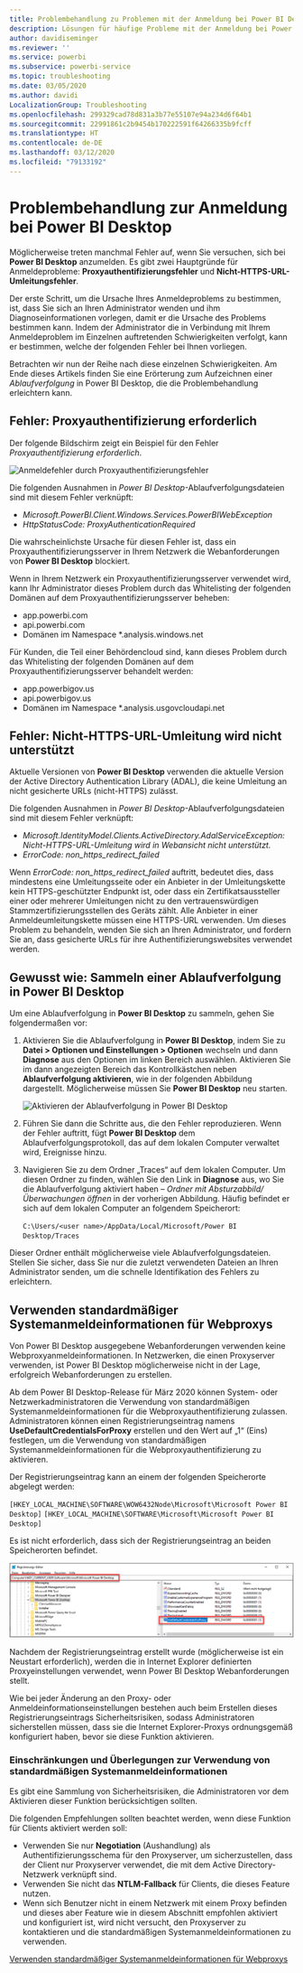 ```yaml
---
title: Problembehandlung zu Problemen mit der Anmeldung bei Power BI Desktop
description: Lösungen für häufige Probleme mit der Anmeldung bei Power BI Desktop
author: davidiseminger
ms.reviewer: ''
ms.service: powerbi
ms.subservice: powerbi-service
ms.topic: troubleshooting
ms.date: 03/05/2020
ms.author: davidi
LocalizationGroup: Troubleshooting
ms.openlocfilehash: 299329cad78d831a3b77e55107e94a234d6f64b1
ms.sourcegitcommit: 22991861c2b9454b170222591f64266335b9fcff
ms.translationtype: HT
ms.contentlocale: de-DE
ms.lasthandoff: 03/12/2020
ms.locfileid: "79133192"
---
```

# <a name="troubleshooting-sign-in-for-power-bi-desktop"></a>Problembehandlung zur Anmeldung bei Power BI Desktop
Möglicherweise treten manchmal Fehler auf, wenn Sie versuchen, sich bei **Power BI Desktop** anzumelden. Es gibt zwei Hauptgründe für Anmeldeprobleme: **Proxyauthentifizierungsfehler** und **Nicht-HTTPS-URL-Umleitungsfehler**. 

Der erste Schritt, um die Ursache Ihres Anmeldeproblems zu bestimmen, ist, dass Sie sich an Ihren Administrator wenden und ihm Diagnoseinformationen vorlegen, damit er die Ursache des Problems bestimmen kann. Indem der Administrator die in Verbindung mit Ihrem Anmeldeproblem im Einzelnen auftretenden Schwierigkeiten verfolgt, kann er bestimmen, welche der folgenden Fehler bei Ihnen vorliegen. 

Betrachten wir nun der Reihe nach diese einzelnen Schwierigkeiten. Am Ende dieses Artikels finden Sie eine Erörterung zum Aufzeichnen einer *Ablaufverfolgung* in Power BI Desktop, die die Problembehandlung erleichtern kann.


## <a name="proxy-authentication-required-error"></a>Fehler: Proxyauthentifizierung erforderlich

Der folgende Bildschirm zeigt ein Beispiel für den Fehler *Proxyauthentifizierung erforderlich*.

![Anmeldefehler durch Proxyauthentifizierungsfehler](media/desktop-troubleshooting-sign-in/desktop-tshoot-sign-in_01.png)

Die folgenden Ausnahmen in *Power BI Desktop*-Ablaufverfolgungsdateien sind mit diesem Fehler verknüpft:

* *Microsoft.PowerBI.Client.Windows.Services.PowerBIWebException*
* *HttpStatusCode: ProxyAuthenticationRequired*

Die wahrscheinlichste Ursache für diesen Fehler ist, dass ein Proxyauthentifizierungsserver in Ihrem Netzwerk die Webanforderungen von **Power BI Desktop** blockiert. 

Wenn in Ihrem Netzwerk ein Proxyauthentifizierungsserver verwendet wird, kann Ihr Administrator dieses Problem durch das Whitelisting der folgenden Domänen auf dem Proxyauthentifizierungsserver beheben:

* app.powerbi.com
* api.powerbi.com
* Domänen im Namespace *.analysis.windows.net

Für Kunden, die Teil einer Behördencloud sind, kann dieses Problem durch das Whitelisting der folgenden Domänen auf dem Proxyauthentifizierungsserver behandelt werden:

* app.powerbigov.us
* api.powerbigov.us
* Domänen im Namespace *.analysis.usgovcloudapi.net

## <a name="non-https-url-redirect-not-supported-error"></a>Fehler: Nicht-HTTPS-URL-Umleitung wird nicht unterstützt

Aktuelle Versionen von **Power BI Desktop** verwenden die aktuelle Version der Active Directory Authentication Library (ADAL), die keine Umleitung an nicht gesicherte URLs (nicht-HTTPS) zulässt. 

Die folgenden Ausnahmen in *Power BI Desktop*-Ablaufverfolgungsdateien sind mit diesem Fehler verknüpft:

* *Microsoft.IdentityModel.Clients.ActiveDirectory.AdalServiceException: Nicht-HTTPS-URL-Umleitung wird in Webansicht nicht unterstützt.*
* *ErrorCode: non_https_redirect_failed*

Wenn *ErrorCode: non_https_redirect_failed* auftritt, bedeutet dies, dass mindestens eine Umleitungsseite oder ein Anbieter in der Umleitungskette kein HTTPS-geschützter Endpunkt ist, oder dass ein Zertifikatsaussteller einer oder mehrerer Umleitungen nicht zu den vertrauenswürdigen Stammzertifizierungsstellen des Geräts zählt. Alle Anbieter in einer Anmeldeumleitungskette müssen eine HTTPS-URL verwenden. Um dieses Problem zu behandeln, wenden Sie sich an Ihren Administrator, und fordern Sie an, dass gesicherte URLs für ihre Authentifizierungswebsites verwendet werden. 

## <a name="how-to-collect-a-trace-in-power-bi-desktop"></a>Gewusst wie: Sammeln einer Ablaufverfolgung in Power BI Desktop

Um eine Ablaufverfolgung in **Power BI Desktop** zu sammeln, gehen Sie folgendermaßen vor:

1. Aktivieren Sie die Ablaufverfolgung in **Power BI Desktop**, indem Sie zu **Datei > Optionen und Einstellungen > Optionen** wechseln und dann **Diagnose** aus den Optionen im linken Bereich auswählen. Aktivieren Sie im dann angezeigten Bereich das Kontrollkästchen neben **Ablaufverfolgung aktivieren**, wie in der folgenden Abbildung dargestellt. Möglicherweise müssen Sie **Power BI Desktop** neu starten.
   
   ![Aktivieren der Ablaufverfolgung in Power BI Desktop](media/desktop-troubleshooting-sign-in/desktop-tshoot-sign-in_02.png)

2. Führen Sie dann die Schritte aus, die den Fehler reproduzieren. Wenn der Fehler auftritt, fügt **Power BI Desktop** dem Ablaufverfolgungsprotokoll, das auf dem lokalen Computer verwaltet wird, Ereignisse hinzu.

3. Navigieren Sie zu dem Ordner „Traces“ auf dem lokalen Computer. Um diesen Ordner zu finden, wählen Sie den Link in **Diagnose** aus, wo Sie die Ablaufverfolgung aktiviert haben – *Ordner mit Absturzabbild/Überwachungen öffnen* in der vorherigen Abbildung. Häufig befindet er sich auf dem lokalen Computer an folgendem Speicherort:

    `C:\Users/<user name>/AppData/Local/Microsoft/Power BI Desktop/Traces`

Dieser Ordner enthält möglicherweise viele Ablaufverfolgungsdateien. Stellen Sie sicher, dass Sie nur die zuletzt verwendeten Dateien an Ihren Administrator senden, um die schnelle Identifikation des Fehlers zu erleichtern. 


## <a name="using-default-system-credentials-for-web-proxy"></a>Verwenden standardmäßiger Systemanmeldeinformationen für Webproxys

Von Power BI Desktop ausgegebene Webanforderungen verwenden keine Webproxyanmeldeinformationen. In Netzwerken, die einen Proxyserver verwenden, ist Power BI Desktop möglicherweise nicht in der Lage, erfolgreich Webanforderungen zu erstellen. 

Ab dem Power BI Desktop-Release für März 2020 können System- oder Netzwerkadministratoren die Verwendung von standardmäßigen Systemanmeldeinformationen für die Webproxyauthentifizierung zulassen. Administratoren können einen Registrierungseintrag namens **UseDefaultCredentialsForProxy** erstellen und den Wert auf „1“ (Eins) festlegen, um die Verwendung von standardmäßigen Systemanmeldeinformationen für die Webproxyauthentifizierung zu aktivieren.

Der Registrierungseintrag kann an einem der folgenden Speicherorte abgelegt werden:

`[HKEY_LOCAL_MACHINE\SOFTWARE\WOW6432Node\Microsoft\Microsoft Power BI Desktop]`
`[HKEY_LOCAL_MACHINE\SOFTWARE\Microsoft\Microsoft Power BI Desktop]`

Es ist nicht erforderlich, dass sich der Registrierungseintrag an beiden Speicherorten befindet.

![Registrierungsschlüssel für die Verwendung von standardmäßigen Systemanmeldeinformationen](media/desktop-troubleshooting-sign-in/desktop-tshoot-sign-in-03.png)

Nachdem der Registrierungseintrag erstellt wurde (möglicherweise ist ein Neustart erforderlich), werden die in Internet Explorer definierten Proxyeinstellungen verwendet, wenn Power BI Desktop Webanforderungen stellt. 

Wie bei jeder Änderung an den Proxy- oder Anmeldeinformationseinstellungen bestehen auch beim Erstellen dieses Registrierungseintrags Sicherheitsrisiken, sodass Administratoren sicherstellen müssen, dass sie die Internet Explorer-Proxys ordnungsgemäß konfiguriert haben, bevor sie diese Funktion aktivieren.         

### <a name="limitations-and-considerations-for-using-default-system-credentials"></a>Einschränkungen und Überlegungen zur Verwendung von standardmäßigen Systemanmeldeinformationen

Es gibt eine Sammlung von Sicherheitsrisiken, die Administratoren vor dem Aktivieren dieser Funktion berücksichtigen sollten. 

Die folgenden Empfehlungen sollten beachtet werden, wenn diese Funktion für Clients aktiviert werden soll:

* Verwenden Sie nur **Negotiation** (Aushandlung) als Authentifizierungsschema für den Proxyserver, um sicherzustellen, dass der Client nur Proxyserver verwendet, die mit dem Active Directory-Netzwerk verknüpft sind. 
* Verwenden Sie nicht das **NTLM-Fallback** für Clients, die dieses Feature nutzen.
* Wenn sich Benutzer nicht in einem Netzwerk mit einem Proxy befinden und dieses aber Feature wie in diesem Abschnitt empfohlen aktiviert und konfiguriert ist, wird nicht versucht, den Proxyserver zu kontaktieren und die standardmäßigen Systemanmeldeinformationen zu verwenden.


[Verwenden standardmäßiger Systemanmeldeinformationen für Webproxys](#using-default-system-credentials-for-web-proxy)

